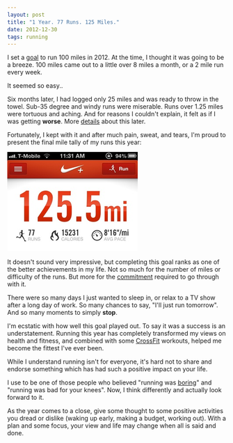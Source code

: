 ```yaml
---
layout: post
title: "1 Year. 77 Runs. 125 Miles."
date: 2012-12-30
tags: running 
---
```


I set a [goal][1] to run 100 miles in 2012. At the time, I thought it was going to be a breeze. 100 miles came out to a little over 8 miles a month, or a 2 mile run every week.

It seemed so easy..

Six months later, I had logged only 25 miles and was ready to throw in the towel. Sub-35 degree and windy runs were miserable. Runs over 1.25 miles were tortuous and aching. And for reasons I couldn't explain, it felt as if I was getting **worse**. More [details][4] about this later.

Fortunately, I kept with it and after much pain, sweat, and tears, I'm proud to present the final mile tally of my runs this year:

![alex le nike 2012 running miles total](/assets/nike_2012_total.jpg)

It doesn't sound very impressive, but completing this goal ranks as one of the better achievements in my life. Not so much for the number of miles or difficulty of the runs. But more for the [commitment][2] required to go through with it.

There were so many days I just wanted to sleep in, or relax to a TV show after a long day of work. So many chances to say, "I'll just run tomorrow". And so many moments to simply **stop**.

I'm ecstatic with how well this goal played out. To say it was a success is an understatement. Running this year has completely transformed my views on health and fitness, and combined with some [CrossFit][3] workouts, helped me become the fittest I've ever been.

While I understand running isn't for everyone, it's hard not to share and endorse something which has had such a positive impact on your life.

I use to be one of those people who believed "running was [boring][5]" and "running was bad for your knees". Now, I  think differently and actually look forward to it.

As the year comes to a close, give some thought to some positive activities you dread or dislike (waking up early, making a budget, working out). With a plan and some focus, your view and life may change when all is said and done.

[1]: /2012-goals.html
[2]: /money-in-the-bank.html
[3]: /nasty-girls-of-crossfit.html
[4]: /run-summary-and-analysis-2012.html
[5]: /why-i-hate-running-but-still-do-it.html
